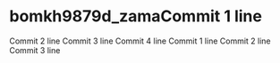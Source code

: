 # bomkh9879d_zamaCommit 1 line
Commit 2 line
Commit 3 line
Commit 4 line
Commit 1 line
Commit 2 line
Commit 3 line
